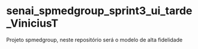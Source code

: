 # senai_spmedgroup_sprint3_ui_tarde_ViniciusT
Projeto spmedgroup, neste repositório será o modelo de alta fidelidade

